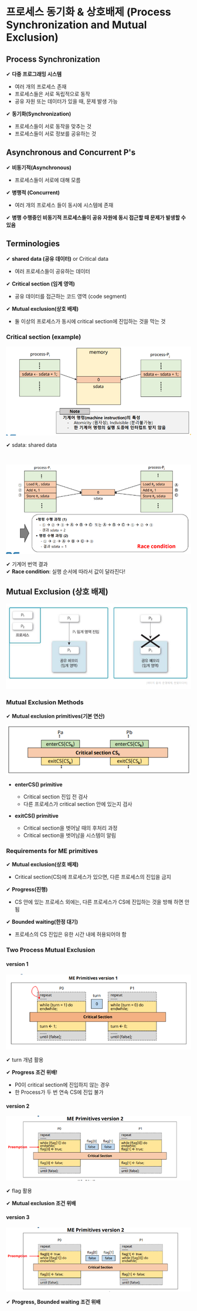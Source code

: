# 프로세스 동기화 & 상호배제 (Process Synchronization and Mutual Exclusion)

## Process Synchronization

✔ **다중 프로그래밍 시스템**
- 여러 개의 프로세스 존재
- 프로세스들은 서로 독립적으로 동작
- 공유 자원 또는 데이터가 있을 때, 문제 발생 가능

✔ **동기화(Synchronization)**
- 프로세스들이 서로 동작을 맞추는 것
- 프로세스들이 서로 정보를 공유하는 것

## Asynchronous and Concurrent P's

✔ **비동기적(Asynchronous)**
- 프로세스들이 서로에 대해 모름

✔ **병행적 (Concurrent)**
- 여러 개의 프로세스 들이 동시에 시스템에 존재

✔ **병행 수행중인 비동기적 프로세스들이 공유 자원에 동시 접근할 때 문제가 발생할 수 있음**

## Terminologies

✔ **shared data (공유 데이터)** or Critical data
- 여러 프로세스들이 공유하는 데이터
 
✔ **Critical section (임계 영역)**
- 공유 데이터를 접근하는 코드 영역 (code segment)

✔ **Mutual exclusion(상호 배제)**
- 둘 이상의 프로세스가 동시에 critical section에 진입하는 것을 막는 것 

### Critical section (example)

![](assets/6_1.md/2022-12-12-14-07-43.png)

✔ sdata: shared data  

<br>

![](assets/6_1.md/2022-12-12-14-09-12.png)

✔ 기계어 번역 결과  
✔ **Race condition**: 실행 순서에 따라서 값이 달라진다!

## Mutual Exclusion (상호 배제)

![](assets/6_1.md/2022-12-12-14-12-52.png)

### Mutual Exclusion Methods

✔ **Mutual exclusion primitives(기본 연산)**

![](assets/6_1.md/2022-12-12-14-15-03.png)

- **enterCS() primitive**
  - Critical section 진입 전 검사
  - 다른 프로세스가 critical section 안에 있는지 검사

- **exitCS() primitive**
  - Critical section을 벗어날 때의 후처리 과정
  - Critical section을 벗어남을 시스템이 알림

### Requirements for ME primitives

✔ **Mutual exclusion(상호 배제)**
- Critical section(CS)에 프로세스가 있으면, 다른 프로세스의 진입을 금지

✔ **Progress(진행)**
- CS 안에 있는 프로세스 외에는, 다른 프로세스가 CS에 진입하는 것을 방해 하면 안됨

✔ **Bounded waiting(한정 대기)**
- 프로세스의 CS 진입은 유한 시간 내에 허용되어야 함

### Two Process Mutual Exclusion

#### version 1

![](assets/6_1.md/2022-12-12-14-17-29.png)

✔ turn 개념 활용

✔ **Progress 조건 위배!**
- P0이 critical section에 진입하지 않는 경우
- 한 Process가 두 번 연속 CS에 진입 불가

#### version 2

![](assets/6_1.md/2022-12-12-14-19-51.png)

✔ flag 활용

✔ **Mutual exclusion 조건 위배**

#### version 3

![](assets/6_1.md/2022-12-12-14-24-04.png)

✔ **Progress, Bounded waiting 조건 위배**


